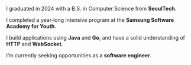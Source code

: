 I graduated in 2024 with a B.S. in Computer Science from **SeoulTech**.

I completed a year‑long intensive program at the **Samsung Software Academy for Youth**.

I build applications using **Java** and **Go**, and have a solid understanding of **HTTP** and **WebSocket**.</br>

I’m currently seeking opportunities as a **software engineer**.
